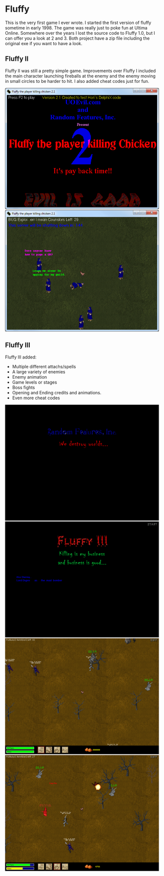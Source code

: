 # Fluffy
This is the very first game I ever wrote. I started the first version of fluffy sometime in early 1998. 
The game was really just to poke fun at Ultima Online. Somewhere over the years I lost the source code to Fluffy 1.0, but I can offer you a look at 2 and 3. Both project have a zip file including the original exe if you want to have a look.

## Fluffy II 

Fluffy II was still a pretty simple game. Improvements over Fluffy I included the main character launching fireballs at the enemy and the enemy moving in small circles to be harder to hit. I also added cheat codes just for fun.

![alt tag](f201.png)
![alt tag](f202.png)

## Fluffy III 


Fluffy III added:
* Multiple different attachs/spells
* A large variety of enemies
* Enemy animation
* Game levels or stages
* Boss fights
* Opening and Ending credits and animations.
* Even more cheat codes

![alt tag](f301.png)
![alt tag](f302.png)
![alt tag](f303.png)
![alt tag](f304.png)

